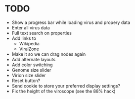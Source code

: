 # TODO

* Show a progress bar while loading virus and propery data
* Enter all virus data
* Full text search on properties
* Add links to
  * Wikipedia
  * ViralZone
* Make it so we can drag nodes again
* Add alternate layouts
* Add color switching
* Genome size slider
* Virion size slider
* Reset button?
* Send cookie to store your preferred display settings?
* Fix the height of the viroscope (see the 88% hack)
